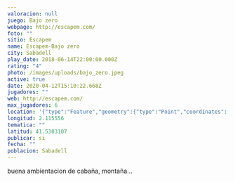 ```yaml
---
valoracion: null
juego: Bajo zero
webpage: http://escapem.com/
foto: ""
sitio: Escapem
name: Escapem-Bajo zero
city: Sabadell
play_date: 2018-06-14T22:00:00.000Z
rating: "4"
photo: /images/uploads/bajo_zero.jpeg
active: true
date: 2020-04-12T15:10:22.668Z
jugadores: ""
web: http://escapem.com/
max_jugadores: 6
location: '{"type":"Feature","geometry":{"type":"Point","coordinates":[2.115556,41.5303107]}}'
longitud: 2.115556
tematica: ""
latitud: 41.5303107
publicar: si
fecha: ""
poblacion: Sabadell
---
```

buena ambientacion de cabaña, montaña...